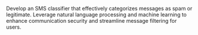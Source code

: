 Develop an SMS classifier that effectively categorizes messages as spam or legitimate. Leverage natural language processing and machine learning to enhance communication security and streamline message filtering for users.
